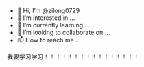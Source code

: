 - 👋 Hi, I’m @zilong0729
- 👀 I’m interested in ...
- 🌱 I’m currently learning ...
- 💞️ I’m looking to collaborate on ...
- 📫 How to reach me ...

<!---
zilong0729/zilong0729 is a ✨ special ✨ repository because its `README.md` (this file) appears on your GitHub profile.
You can click the Preview link to take a look at your changes.
--->
我要学习学习！！！！！！！！！！！！！！！！
